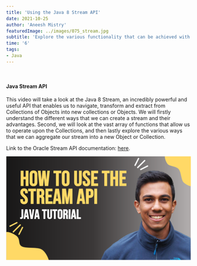 ```yaml
---
title: 'Using the Java 8 Stream API'
date: 2021-10-25
author: 'Aneesh Mistry'
featuredImage: ../images/075_stream.jpg
subtitle: 'Explore the various functionality that can be achieved with the stream API to transform and collect data.'
time: '6'
tags:
- Java
---
```


<br>
<h4>Java Stream API</h4>
<p>
This video will take a look at the Java 8 Stream, an incredibly powerful and useful API that enables us to navigate, transform and extract from Collections of Objects into new collections or Objects. 
We will firstly understand the different ways that we can create a stream and their advantages. Second, we will look at the vast array of functions that allow us to operate upon the Collections, and then lastly explore the various ways that we can aggregate our stream into a new Object or Collection. 

Link to the Oracle Stream API documentation: <a href="https://docs.oracle.com/javase/8/docs/api/java/util/stream/package-summary.html">here</a>.

[![YouTube video link](../images/075_stream.jpg)]( https://youtu.be/YnhaGNAh8fU )

</p>
